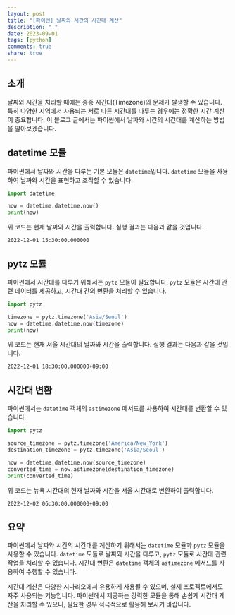 ```yaml
---
layout: post
title: "[파이썬] 날짜와 시간의 시간대 계산"
description: " "
date: 2023-09-01
tags: [python]
comments: true
share: true
---
```


## 소개
날짜와 시간을 처리할 때에는 종종 시간대(Timezone)의 문제가 발생할 수 있습니다. 특히 다양한 지역에서 사용되는 서로 다른 시간대를 다루는 경우에는 정확한 시간 계산이 중요합니다. 이 블로그 글에서는 파이썬에서 날짜와 시간의 시간대를 계산하는 방법을 알아보겠습니다.

## datetime 모듈
파이썬에서 날짜와 시간을 다루는 기본 모듈은 `datetime`입니다. `datetime` 모듈을 사용하여 날짜와 시간을 표현하고 조작할 수 있습니다.

```python
import datetime

now = datetime.datetime.now()
print(now)
```

위 코드는 현재 날짜와 시간을 출력합니다. 실행 결과는 다음과 같을 것입니다.

```plaintext
2022-12-01 15:30:00.000000
```

## pytz 모듈
파이썬에서 시간대를 다루기 위해서는 `pytz` 모듈이 필요합니다. `pytz` 모듈은 시간대 관련 데이터를 제공하고, 시간대 간의 변환을 처리할 수 있습니다.

```python
import pytz

timezone = pytz.timezone('Asia/Seoul')
now = datetime.datetime.now(timezone)
print(now)
```

위 코드는 현재 서울 시간대의 날짜와 시간을 출력합니다. 실행 결과는 다음과 같을 것입니다.

```plaintext
2022-12-01 18:30:00.000000+09:00
```

## 시간대 변환
파이썬에서는 `datetime` 객체의 `astimezone` 메서드를 사용하여 시간대를 변환할 수 있습니다.

```python
import pytz

source_timezone = pytz.timezone('America/New_York')
destination_timezone = pytz.timezone('Asia/Seoul')

now = datetime.datetime.now(source_timezone)
converted_time = now.astimezone(destination_timezone)
print(converted_time)
```

위 코드는 뉴욕 시간대의 현재 날짜와 시간을 서울 시간대로 변환하여 출력합니다.

```plaintext
2022-12-02 06:30:00.000000+09:00
```

## 요약
파이썬에서 날짜와 시간의 시간대를 계산하기 위해서는 `datetime` 모듈과 `pytz` 모듈을 사용할 수 있습니다. `datetime` 모듈로 날짜와 시간을 다루고, `pytz` 모듈로 시간대 관련 작업을 처리할 수 있습니다. 시간대 변환은 `datetime` 객체의 `astimezone` 메서드를 사용하여 수행할 수 있습니다.

시간대 계산은 다양한 시나리오에서 유용하게 사용될 수 있으며, 실제 프로젝트에서도 자주 사용되는 기능입니다. 파이썬에서 제공하는 강력한 모듈을 통해 손쉽게 시간대 계산을 처리할 수 있으니, 필요한 경우 적극적으로 활용해 보시기 바랍니다.